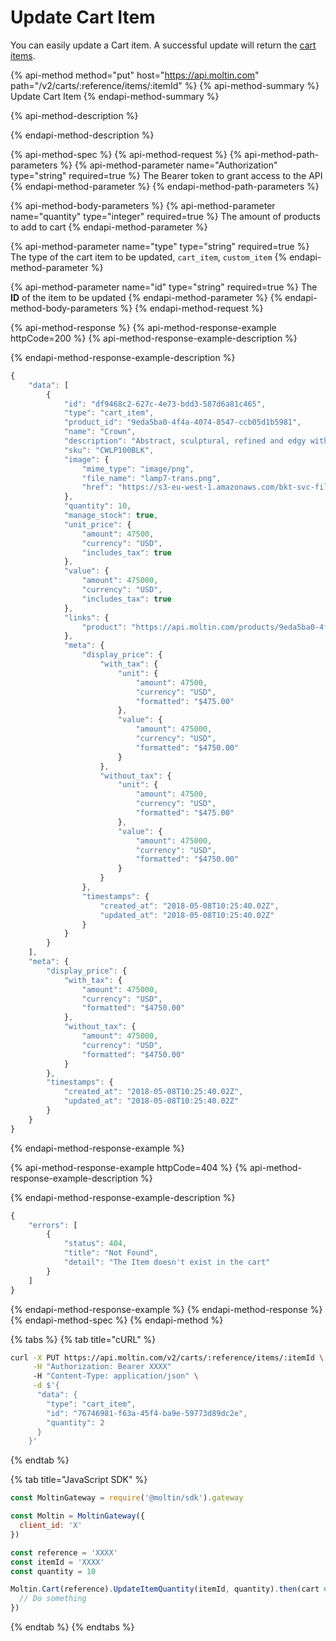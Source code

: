 # Update Cart Item

You can easily update a Cart item. A successful update will return the [cart items](./).

{% api-method method="put" host="https://api.moltin.com" path="/v2/carts/:reference/items/:itemId" %}
{% api-method-summary %}
Update Cart Item
{% endapi-method-summary %}

{% api-method-description %}

{% endapi-method-description %}

{% api-method-spec %}
{% api-method-request %}
{% api-method-path-parameters %}
{% api-method-parameter name="Authorization" type="string" required=true %}
The Bearer token to grant access to the API
{% endapi-method-parameter %}
{% endapi-method-path-parameters %}

{% api-method-body-parameters %}
{% api-method-parameter name="quantity" type="integer" required=true %}
The amount of products to add to cart
{% endapi-method-parameter %}

{% api-method-parameter name="type" type="string" required=true %}
The type of the cart item to be updated, `cart_item`, `custom_item`
{% endapi-method-parameter %}

{% api-method-parameter name="id" type="string" required=true %}
The **ID** of the item to be updated
{% endapi-method-parameter %}
{% endapi-method-body-parameters %}
{% endapi-method-request %}

{% api-method-response %}
{% api-method-response-example httpCode=200 %}
{% api-method-response-example-description %}

{% endapi-method-response-example-description %}

```javascript
{
    "data": [
        {
            "id": "df9468c2-627c-4e73-bdd3-587d6a81c465",
            "type": "cart_item",
            "product_id": "9eda5ba0-4f4a-4074-8547-ccb05d1b5981",
            "name": "Crown",
            "description": "Abstract, sculptural, refined and edgy with a modern twist. Its symmetrical, spoked structure generates a clever geometric presence, which works well in a contemporary environment.",
            "sku": "CWLP100BLK",
            "image": {
                "mime_type": "image/png",
                "file_name": "lamp7-trans.png",
                "href": "https://s3-eu-west-1.amazonaws.com/bkt-svc-files-cmty-api-moltin-com/e8c53cb0-120d-4ea5-8941-ce74dec06038/7cc08cbb-256e-4271-9b01-d03a9fac9f0a.png"
            },
            "quantity": 10,
            "manage_stock": true,
            "unit_price": {
                "amount": 47500,
                "currency": "USD",
                "includes_tax": true
            },
            "value": {
                "amount": 475000,
                "currency": "USD",
                "includes_tax": true
            },
            "links": {
                "product": "https://api.moltin.com/products/9eda5ba0-4f4a-4074-8547-ccb05d1b5981"
            },
            "meta": {
                "display_price": {
                    "with_tax": {
                        "unit": {
                            "amount": 47500,
                            "currency": "USD",
                            "formatted": "$475.00"
                        },
                        "value": {
                            "amount": 475000,
                            "currency": "USD",
                            "formatted": "$4750.00"
                        }
                    },
                    "without_tax": {
                        "unit": {
                            "amount": 47500,
                            "currency": "USD",
                            "formatted": "$475.00"
                        },
                        "value": {
                            "amount": 475000,
                            "currency": "USD",
                            "formatted": "$4750.00"
                        }
                    }
                },
                "timestamps": {
                    "created_at": "2018-05-08T10:25:40.02Z",
                    "updated_at": "2018-05-08T10:25:40.02Z"
                }
            }
        }
    ],
    "meta": {
        "display_price": {
            "with_tax": {
                "amount": 475000,
                "currency": "USD",
                "formatted": "$4750.00"
            },
            "without_tax": {
                "amount": 475000,
                "currency": "USD",
                "formatted": "$4750.00"
            }
        },
        "timestamps": {
            "created_at": "2018-05-08T10:25:40.02Z",
            "updated_at": "2018-05-08T10:25:40.02Z"
        }
    }
}
```
{% endapi-method-response-example %}

{% api-method-response-example httpCode=404 %}
{% api-method-response-example-description %}

{% endapi-method-response-example-description %}

```javascript
{
    "errors": [
        {
            "status": 404,
            "title": "Not Found",
            "detail": "The Item doesn't exist in the cart"
        }
    ]
}
```
{% endapi-method-response-example %}
{% endapi-method-response %}
{% endapi-method-spec %}
{% endapi-method %}

{% tabs %}
{% tab title="cURL" %}
```bash
curl -X PUT https://api.moltin.com/v2/carts/:reference/items/:itemId \
     -H "Authorization: Bearer XXXX"
     -H "Content-Type: application/json" \
     -d $'{
      "data": {
        "type": "cart_item",
        "id": "76746981-f63a-45f4-ba9e-59773d89dc2e",
        "quantity": 2
      }
    }'
```
{% endtab %}

{% tab title="JavaScript SDK" %}
```javascript
const MoltinGateway = require('@moltin/sdk').gateway

const Moltin = MoltinGateway({
  client_id: 'X'
})

const reference = 'XXXX'
const itemId = 'XXXX'
const quantity = 10

Moltin.Cart(reference).UpdateItemQuantity(itemId, quantity).then(cart => {
  // Do something
})
```
{% endtab %}
{% endtabs %}

